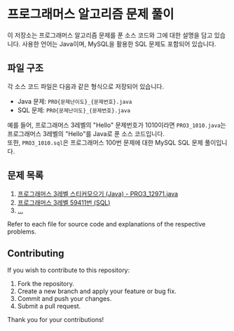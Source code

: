 # 프로그래머스 알고리즘 문제 풀이

이 저장소는 프로그래머스 알고리즘 문제를 푼 소스 코드와 그에 대한 설명을 담고 있습니다. 사용한 언어는 Java이며, MySQL을 활용한 SQL 문제도 포함되어 있습니다.

## 파일 구조

각 소스 코드 파일은 다음과 같은 형식으로 저장되어 있습니다.

- Java 문제: `PRO{문제난이도}_{문제번호}.java`
- SQL 문제: `PRO{문제난이도}_{문제번호}.java`

예를 들어, 프로그래머스 3레벨의 "Hello" 문제번호가 1010이라면 `PRO3_1010.java`는 프로그래머스 3레벨의 "Hello"를 Java로 푼 소스 코드입니다. <br>또한, `PRO3_1010.sql`은 프로그래머스 100번 문제에 대한 MySQL SQL 문제 풀이입니다.

## 문제 목록

1. [프로그래머스 3레벨 스티커모으기 (Java) - PRO3_12971.java](https://github.com/Ahnseokbeom/Programmers/tree/main/Programmers/src/programmers/PRO3/PRO3_12971.java)
2. [프로그래머스 3레벨 59411번 (SQL)](https://github.com/Ahnseokbeom/Programmers/tree/main/Programmers/src/MySQL/PRO3/59411.sql)
3. [...](PRO_problemNumber.java)

Refer to each file for source code and explanations of the respective problems.

## Contributing

If you wish to contribute to this repository:

1. Fork the repository.
2. Create a new branch and apply your feature or bug fix.
3. Commit and push your changes.
4. Submit a pull request.

Thank you for your contributions!
